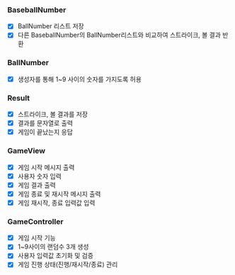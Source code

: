 ### BaseballNumber          
- [x] BallNumber 리스트 저장       
- [x] 다른 BaseballNumber의 BallNumber리스트와 비교하여 스트라이크, 볼 결과 반환      

### BallNumber      
- [x] 생성자를 통해 1~9 사이의 숫자를 가지도록 허용       

### Result      
- [x] 스트라이크, 볼 결과를 저장       
- [x] 결과를 문자열로 출력         
- [x] 게임이 끝났는지 응답         

### GameView
- [x] 게임 시작 메시지 출력      
- [x] 사용자 숫자 입력                
- [x] 게임 결과 출력        
- [x] 게임 종료 및 재시작 메시지 출력      
- [x] 게임 재시작, 종료 입력값 입력            

### GameController      
- [x] 게임 시작 기능          
- [x] 1~9사이의 랜덤수 3개 생성            
- [x] 사용자 입력값 초기화 및 검증            
- [x] 게임 진행 상태(진행/재시작/종료) 관리                        